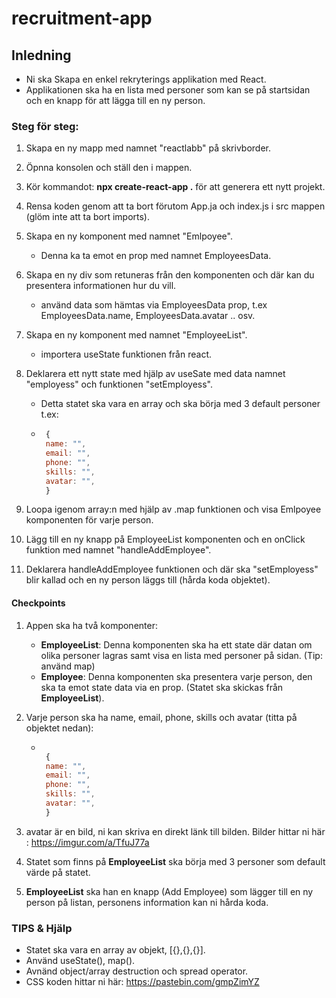 # recruitment-app

## Inledning

- Ni ska Skapa en enkel rekryterings applikation med React.
- Applikationen ska ha en lista med personer som kan se på startsidan och en knapp för att lägga till en ny person.

### Steg för steg:

1. Skapa en ny mapp med namnet "reactlabb" på skrivborder.
2. Öpnna konsolen och ställ den i mappen.
3. Kör kommandot: **npx create-react-app .** för att generera ett nytt projekt.
4. Rensa koden genom att ta bort förutom App.ja och index.js i src mappen (glöm inte att ta bort imports).
5. Skapa en ny komponent med namnet "Emlpoyee".
   - Denna ka ta emot en prop med namnet EmployeesData.
6. Skapa en ny div som retuneras från den komponenten och där kan du presentera informationen hur du vill.
   - använd data som hämtas via EmployeesData prop, t.ex EmployeesData.name, EmployeesData.avatar .. osv.
7. Skapa en ny komponent med namnet "EmployeeList".
   - importera useState funktionen från react.
8. Deklarera ett nytt state med hjälp av useSate med data namnet "employess" och funktionen "setEmployess".

   - Detta statet ska vara en array och ska börja med 3 default personer t.ex:
   - ```JavaScript
      {
      name: "",
      email: "",
      phone: "",
      skills: "",
      avatar: "",
      }
     ```

9. Loopa igenom array:n med hjälp av .map funktionen och visa Emlpoyee komponenten för varje person.
10. Lägg till en ny knapp på EmployeeList komponenten och en onClick funktion med namnet "handleAddEmployee".
11. Deklarera handleAddEmployee funktionen och där ska "setEmployess" blir kallad och en ny person läggs till (hårda koda objektet).

#### Checkpoints

1. Appen ska ha två komponenter:
   - **EmployeeList**: Denna komponenten ska ha ett state där datan om olika personer lagras samt visa en lista med personer på sidan. (Tip: använd map)
   - **Employee**: Denna komponenten ska presentera varje person, den ska ta emot state data via en prop. (Statet ska skickas från **EmployeeList**).
2. Varje person ska ha name, email, phone, skills och avatar (titta på objektet nedan):

   - ```JavaScript

      {
      name: "",
      email: "",
      phone: "",
      skills: "",
      avatar: "",
      }
     ```

3. avatar är en bild, ni kan skriva en direkt länk till bilden. Bilder hittar ni här : https://imgur.com/a/TfuJ77a
4. Statet som finns på **EmployeeList** ska börja med 3 personer som default värde på statet.
5. **EmployeeList** ska han en knapp (Add Employee) som lägger till en ny person på listan, personens information kan ni hårda koda.


### TIPS & Hjälp

- Statet ska vara en array av objekt, [{},{},{}].
- Använd useState(), map().
- Avnänd object/array destruction och spread operator.
- CSS koden hittar ni här: https://pastebin.com/gmpZimYZ
